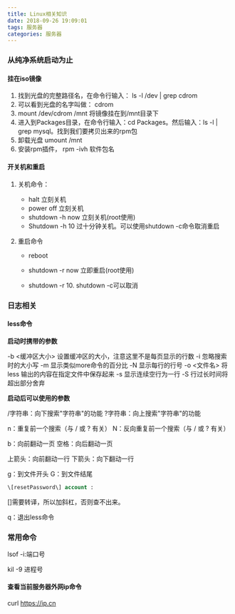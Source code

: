 ```yaml
---
title: Linux相关知识
date: 2018-09-26 19:09:01
tags: 服务器
categories: 服务器
---
```


### 从纯净系统启动为止

#### 挂在iso镜像

1. 找到光盘的完整路径名，在命令行输入： ls -l /dev | grep cdrom
2. 可以看到光盘的名字叫做： cdrom
3.  mount /dev/cdrom /mnt 将镜像挂在到/mnt目录下
4. 进入到Packages目录，在命令行输入：cd Packages。然后输入：ls -l | grep mysql。找到我们要拷贝出来的rpm包
5. 卸载光盘 umount /mnt
6. 安装rpm插件， rpm -ivh 软件包名

#### 开关机和重启

1. 关机命令： 

   - halt 立刻关机 
   - power off 立刻关机
   - shutdown -h now 立刻关机(root使用)
   - Shutdown -h 10 过十分钟关机。可以使用shutdown -c命令取消重启

2. 重启命令

   - reboot

   - shutdown -r now 立即重启(root使用)

   - shutdown -r 10.   shutdown -c可以取消


### 日志相关

#### less命令

**启动时携带的参数**

-b <缓冲区大小> 设置缓冲区的大小，注意这里不是每页显示的行数
-i 忽略搜索时的大小写
-m 显示类似more命令的百分比
-N 显示每行的行号
-o <文件名> 将less 输出的内容在指定文件中保存起来
-s 显示连续空行为一行
-S 行过长时间将超出部分舍弃



**启动后可以使用的参数**

/字符串：向下搜索"字符串"的功能
?字符串：向上搜索"字符串"的功能

n：重复前一个搜索（与 / 或 ? 有关）
N：反向重复前一个搜索（与 / 或 ? 有关）

b：向前翻动一页
空格：向后翻动一页

上箭头：向前翻动一行
下箭头：向下翻动一行

g：到文件开头
G：到文件结尾



```sql
\[resetPassword\] account : 
```



[]需要转译，所以加斜杠，否则查不出来。

q：退出less命令

### 常用命令

lsof -i:端口号

kil -9 进程号

#### 查看当前服务器外网ip命令

curl https://ip.cn